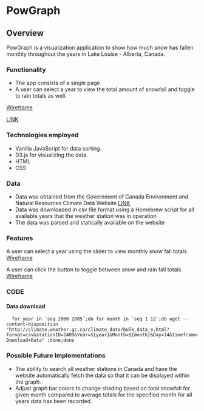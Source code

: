 # PowGraph

## Overview

PowGraph is a visualization application to show how much snow has fallen monthly throughout the years in Lake Louise - Alberta, Canada.

### Functionality

* The app consists of a single page
* A user can select a year to view the total amount of snowfall and toggle to rain totals as well.



[Wireframe](./wireframe.png)

[LINK](https://wireframe.cc/zfwUKu)

### Technologies employed

* Vanilla JavaScript for data sorting.
* D3.js for visualizing the data.
* HTML
* CSS

### Data
* Data was obtained from the Government of Canada Environment and Natural Resources Climate Data Website [LINK](http://climate.weather.gc.ca/index_e.html)
* Data was downloaded in csv file format using a Homebrew script for all available years that the weather station was in operation
* The data was parsed and statically available on the website

### Features
A user can select a year using the slider to view monthly snow fall totals.
[Wireframe](./slider.gif)

A user can click the button to toggle between snow and rain fall totals.
[Wireframe](./button.gif)

### CODE
#### Data download
```
  for year in `seq 2000 2005`;do for month in `seq 1 12`;do wget --content-disposition "http://climate.weather.gc.ca/climate_data/bulk_data_e.html?format=csv&stationID=2409&Year=${year}&Month=${month}&Day=14&timeframe=3&submit= Download+Data" ;done;done
```

### Possible Future Implementations
* The ability to search all weather stations in Canada and have the website automatically fetch the data so that it can be displayed within the graph.
* Adjust graph bar colors to change shading based on total snowfall for given month compared to average totals for the specified month for all years data has been recorded.